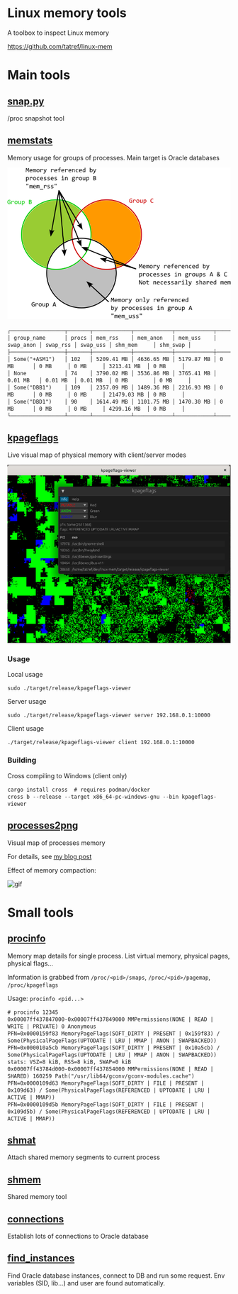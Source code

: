 # Linux memory tools

A toolbox to inspect Linux memory

https://github.com/tatref/linux-mem


# Main tools

## [snap.py](proc_snap/README.md)

/proc snapshot tool

## [memstats](docs/memstats.md)

Memory usage for groups of processes.
Main target is Oracle databases

![Memory groups Venn diagram RSS USS](./assets/uss_rss.png#1)

```
┌─────────────────┬───────┬────────────┬────────────┬────────────┬───────────┬──────────┬──────────┬─────────────┬──────────┐
│ group_name      │ procs │ mem_rss    │ mem_anon   │ mem_uss    │ swap_anon │ swap_rss │ swap_uss │ shm_mem     │ shm_swap │
├─────────────────┼───────┼────────────┼────────────┼────────────┼───────────┼──────────┼──────────┼─────────────┼──────────┤
│ Some("+ASM1")   │ 102   │ 5209.41 MB │ 4636.65 MB │ 5179.87 MB │ 0 MB      │ 0 MB     │ 0 MB     │ 3213.41 MB  │ 0 MB     │
│ None            │ 74    │ 3790.02 MB │ 3536.86 MB │ 3765.41 MB │ 0.01 MB   │ 0.01 MB  │ 0.01 MB  │ 0 MB        │ 0 MB     │
│ Some("DBB1")    │ 109   │ 2357.09 MB │ 1489.36 MB │ 2216.93 MB │ 0 MB      │ 0 MB     │ 0 MB     │ 21479.03 MB │ 0 MB     │
│ Some("DBD1")    │ 90    │ 1614.49 MB │ 1101.75 MB │ 1470.30 MB │ 0 MB      │ 0 MB     │ 0 MB     │ 4299.16 MB  │ 0 MB     │
└─────────────────┴───────┴────────────┴────────────┴────────────┴───────────┴──────────┴──────────┴─────────────┴──────────┘
```


## [kpageflags](src/bin/kpageflags-viewer.rs)

Live visual map of physical memory with client/server modes

![kpageflags](assets/kpageflags.png)


### Usage

Local usage

```
sudo ./target/release/kpageflags-viewer
```

Server usage
```
sudo ./target/release/kpageflags-viewer server 192.168.0.1:10000
```

Client usage
```
./target/release/kpageflags-viewer client 192.168.0.1:10000
```

### Building

Cross compiling to Windows (client only)
```
cargo install cross  # requires podman/docker
cross b --release --target x86_64-pc-windows-gnu --bin kpageflags-viewer
```


## [processes2png](src/bin/processes2png.rs)

Visual map of processes memory

For details, see [my blog post](https://tatref.github.io/blog/2023-visual-linux-memory-compact/)


Effect of memory compaction:

![gif](https://tatref.github.io/blog/2023-visual-linux-memory-compact/out.gif)



# Small tools
## [procinfo](src/bin/procinfo.rs)

Memory map details for single process. List virtual memory, physical pages, physical flags...

Information is grabbed from `/proc/<pid>/smaps`, `/proc/<pid>/pagemap`, `/proc/kpageflags`

Usage: `procinfo <pid...>`

```
# procinfo 12345
0x00007ff437847000-0x00007ff437849000 MMPermissions(NONE | READ | WRITE | PRIVATE) 0 Anonymous
PFN=0x0000159f83 MemoryPageFlags(SOFT_DIRTY | PRESENT | 0x159f83) / Some(PhysicalPageFlags(UPTODATE | LRU | MMAP | ANON | SWAPBACKED))
PFN=0x000010a5cb MemoryPageFlags(SOFT_DIRTY | PRESENT | 0x10a5cb) / Some(PhysicalPageFlags(UPTODATE | LRU | MMAP | ANON | SWAPBACKED))
stats: VSZ=8 kiB, RSS=8 kiB, SWAP=0 kiB
0x00007ff43784d000-0x00007ff437854000 MMPermissions(NONE | READ | SHARED) 160259 Path("/usr/lib64/gconv/gconv-modules.cache")
PFN=0x0000109d63 MemoryPageFlags(SOFT_DIRTY | FILE | PRESENT | 0x109d63) / Some(PhysicalPageFlags(REFERENCED | UPTODATE | LRU | ACTIVE | MMAP))
PFN=0x0000109d5b MemoryPageFlags(SOFT_DIRTY | FILE | PRESENT | 0x109d5b) / Some(PhysicalPageFlags(REFERENCED | UPTODATE | LRU | ACTIVE | MMAP))
```

## [shmat](src/bin/shmat.rs)

Attach shared memory segments to current process

## [shmem](src/bin/shmem.rs)

Shared memory tool

## [connections](oracle-tools/src/bin/connections.rs)

Establish lots of connections to Oracle database

## [find_instances](oracle-tools/src/bin/find_instances.rs)

Find Oracle database instances, connect to DB and run some request. Env variables (SID, lib...) and user are found automatically.

